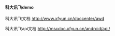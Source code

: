 #### 科大讯飞demo
科大讯飞文档 http://www.xfyun.cn/doccenter/awd

科大讯飞api文档 http://mscdoc.xfyun.cn/android/api/